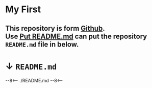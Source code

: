 # My First
This repository is form [Github](https://github.com/galletaHong/first_pipline_repo).<br>
Use [Put README.md](https://galletahong.github.io/first_pipline_repo/mkDocs_deploy/) can put the repository `README.md` file in below.
---
# **↓ `README.md`**
--8<--
./README.md
--8<--